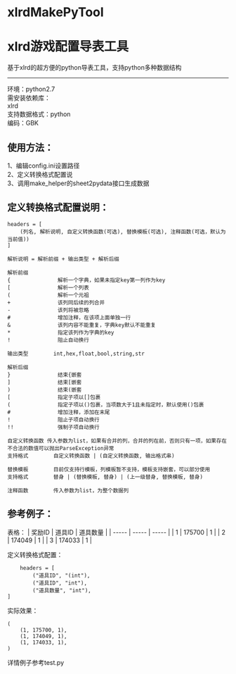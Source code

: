 # xlrdMakePyTool  
# xlrd游戏配置导表工具  
基于xlrd的超方便的python导表工具，支持python多种数据结构  
****
 
环境：python2.7  
需安装依赖库：  
xlrd  
支持数据格式：python  
 编码：GBK

使用方法：  
----
1、编辑config.ini设置路径  
2、定义转换格式配置说  
3、调用make_helper的sheet2pydata接口生成数据  



定义转换格式配置说明：
----
```
headers = [  
	(列名, 解析说明, 自定义转换函数(可选), 替换模板(可选), 注释函数(可选，默认为当前值))  
]

解析说明 = 解析前缀 + 输出类型 + 解析后缀  

解析前缀	 
{               解析一个字典，如果未指定key第一列作为key  
[				解析一个列表  
(				解析一个元祖  
+				该列同后续的列合并  
-				该列将被忽略  
#				增加注释，在该项上面单独一行  
&				该列内容不能重复，字典key默认不能重复  
*				指定该列作为字典的key  
!				阻止自动换行  

输出类型		int,hex,float,bool,string,str  

解析后缀  
}				结束{嵌套  
]				结束[嵌套  
)				结束(嵌套  
[				指定子项以[]包裹  
(				指定子项以()包裹，当项数大于1且未指定时，默认使用()包裹  
#				增加注释，添加在末尾  
!				阻止子项自动换行  
!!				强制子项自动换行  

自定义转换函数	传入参数为list，如果有合并的列，合并的列在前，否则只有一项，如果存在不合法的数值可以抛出ParseException异常  
支持格式		自定义转换函数 | (自定义转换函数, 输出格式串)  

替换模板		目前仅支持行模板，列模板暂不支持，模板支持嵌套，可以部分使用  
支持格式		替身 | (替换模板, 替身) | (上一级替身, 替换模板, 替身)  

注释函数		传入参数为list，为整个数据列  
```


参考例子：
----

表格：
| 奖励ID | 道具ID | 道具数量 | 
| ----- | ----- | ----- | 
| 1 | 175700 | 1 | 
| 2 | 174049 | 1 | 
| 3 | 174033 | 1 | 

定义转换格式配置：
```
	headers = [
		("道具ID", "(int"),
		("道具ID", "int"),
		("道具数量", "int"),
]
```
实际效果：
```
(
    (1, 175700, 1),
    (1, 174049, 1),
    (1, 174033, 1),
)
```


详情例子参考test.py